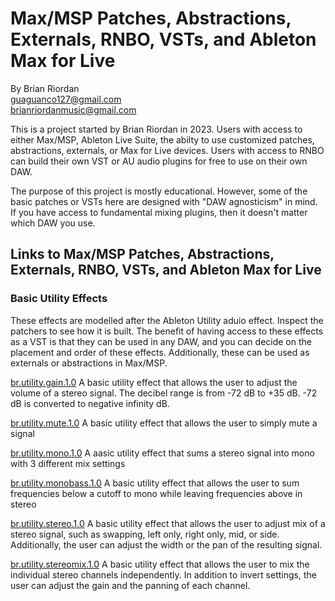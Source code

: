 # Max/MSP Patches, Abstractions, Externals, RNBO, VSTs, and Ableton Max for Live 
   
By Brian Riordan  
[guaguanco127@gmail.com](mailto:guaguanco127@gmail.com)  
[brianriordanmusic@gmail.com](mailto:brianriordanmusic@gmail.com)  

This is a project started by Brian Riordan in 2023. Users with access to either Max/MSP, Ableton Live Suite, the abilty to use customized patches, abstractions, externals, or Max for Live devices. Users with access to RNBO can build their own VST or AU audio plugins for free to use on their own DAW. 

The purpose of this project is mostly educational. However, some of the basic patches or VSTs here are designed with "DAW agnosticism" in mind. If you have access to fundamental mixing plugins, then it doesn't matter which DAW you use. 


## Links to Max/MSP Patches, Abstractions, Externals, RNBO, VSTs, and Ableton Max for Live

### Basic Utility Effects

These effects are modelled after the Ableton Utility aduio effect. Inspect the patchers to see how it is built. The benefit of having access to these effects as a VST is that they can be used in any DAW, and you can decide on the placement and order of these effects. Additionally, these can be used as externals or abstractions in Max/MSP.

[br.utility.gain.1.0](https://github.com/guaguanco127/br.utility.gain.1.0)  A basic utility effect that allows the user to adjust the volume of a stereo signal. The decibel range is from -72 dB to +35 dB. -72 dB is converted to negative infinity dB. 

[br.utility.mute.1.0](https://github.com/guaguanco127/br.utility.mute.1.0)  A basic utility effect that allows the user to simply mute a signal

[br.utility.mono.1.0](https://github.com/guaguanco127/br.utility.mono.1.0)  A aasic utility effect that sums a stereo signal into mono with 3 different mix settings

[br.utility.monobass.1.0](https://github.com/guaguanco127/br.utility.monobass.1.0) A basic utility effect that allows the user to sum frequencies below a cutoff to mono while leaving frequencies above in stereo
 
[br.utility.stereo.1.0](https://github.com/guaguanco127/br.utility.stereo.1.0)  A basic utility effect that allows the user to adjust mix of a stereo signal, such as swapping, left only, right only, mid, or side. Additionally, the user can adjust the width or the pan of the resulting signal.

[br.utility.stereomix.1.0](https://github.com/guaguanco127/br.utility.stereomix.1.0) A basic utility effect that allows the user to mix the individual stereo channels independently. In addition to invert settings, the user can adjust the gain and the panning of each channel.  


